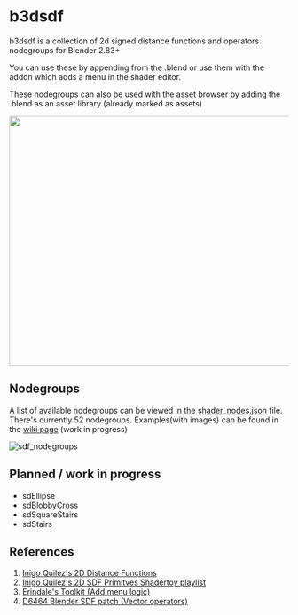 # b3dsdf

b3dsdf is a collection of 2d signed distance functions and operators nodegroups for Blender 2.83+

You can use these by appending from the .blend or use them with the addon which adds a menu in the shader editor.

These nodegroups can also be used with the asset browser by adding the .blend as an asset library (already marked as assets)

<p align="center">
  <img width="800" height="450" src="https://user-images.githubusercontent.com/830253/163708008-8ea814c3-f86f-48c8-835a-322e46d2b1e3.gif">
</p>

## Nodegroups

A list of available nodegroups can be viewed in the [shader_nodes.json](https://github.com/williamchange/b3dsdf/blob/master/shader_nodes.json) file. There's currently 52 nodegroups. Examples(with images) can be found in the [wiki page](https://github.com/williamchange/b3dsdf/wiki/Examples) (work in progress)

![sdf_nodegroups](https://user-images.githubusercontent.com/830253/163711732-9491eb94-9ccf-4ad2-895e-93615b30c9e3.png)

## Planned / work in progress

- sdEllipse
- sdBlobbyCross
- sdSquareStairs
- sdStairs

## References

1. [Inigo Quilez's 2D Distance Functions](https://www.iquilezles.org/www/articles/distfunctions2d/distfunctions2d.htm)
2. [Inigo Quilez's 2D SDF Primitves Shadertoy playlist](https://www.shadertoy.com/playlist/MXdSRf)
3. [Erindale's Toolkit (Add menu logic)](https://erindale.gumroad.com/l/erintools)
4. [D6464 Blender SDF patch (Vector operators)](https://developer.blender.org/D6464)
